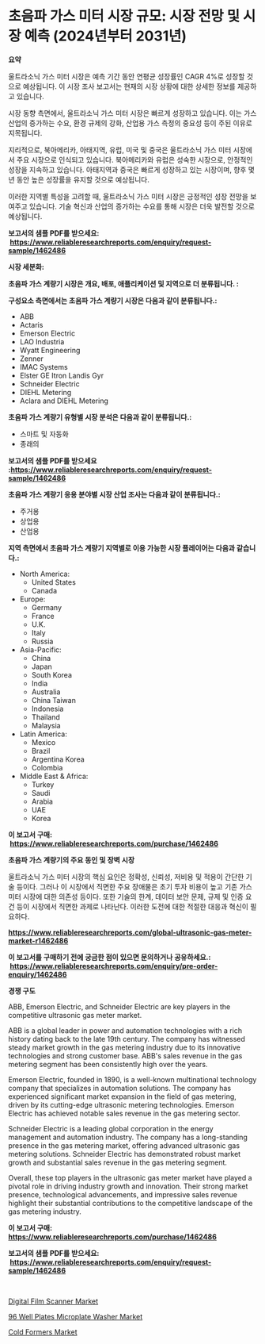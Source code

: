 <p><h1>초음파 가스 미터 시장 규모: 시장 전망 및 시장 예측 (2024년부터 2031년)</h1></p><p><strong>요약</strong></p>
<p><p>울트라소닉 가스 미터 시장은 예측 기간 동안 연평균 성장률인 CAGR 4%로 성장할 것으로 예상됩니다. 이 시장 조사 보고서는 현재의 시장 상황에 대한 상세한 정보를 제공하고 있습니다.</p><p>시장 동향 측면에서, 울트라소닉 가스 미터 시장은 빠르게 성장하고 있습니다. 이는 가스 산업의 증가하는 수요, 환경 규제의 강화, 산업용 가스 측정의 중요성 등이 주된 이유로 지목됩니다.</p><p>지리적으로, 북아메리카, 아태지역, 유럽, 미국 및 중국은 울트라소닉 가스 미터 시장에서 주요 시장으로 인식되고 있습니다. 북아메리카와 유럽은 성숙한 시장으로, 안정적인 성장을 지속하고 있습니다. 아태지역과 중국은 빠르게 성장하고 있는 시장이며, 향후 몇 년 동안 높은 성장률을 유지할 것으로 예상됩니다.</p><p>이러한 지역별 특성을 고려할 때, 울트라소닉 가스 미터 시장은 긍정적인 성장 전망을 보여주고 있습니다. 기술 혁신과 산업의 증가하는 수요를 통해 시장은 더욱 발전할 것으로 예상됩니다.</p></p>
<p><strong>보고서의 샘플 PDF를 받으세요: &nbsp;<a href="https://www.reliableresearchreports.com/enquiry/request-sample/1462486">https://www.reliableresearchreports.com/enquiry/request-sample/1462486</a></strong></p>
<p><strong>시장 세분화:</strong></p>
<p><strong> 초음파 가스 계량기 시장은 개요, 배포, 애플리케이션 및 지역으로 더 분류됩니다. :</strong></p>
<p><strong>구성요소 측면에서는 초음파 가스 계량기 시장은 다음과 같이 분류됩니다.:</strong></p>
<p><ul><li>ABB</li><li>Actaris</li><li>Emerson Electric</li><li>LAO Industria</li><li>Wyatt Engineering</li><li>Zenner</li><li>IMAC Systems</li><li>Elster GE Itron Landis Gyr</li><li>Schneider Electric</li><li>DIEHL Metering</li><li>Aclara and DIEHL Metering</li></ul></p>
<p><strong> 초음파 가스 계량기 유형별 시장 분석은 다음과 같이 분류됩니다.:</strong></p>
<p><ul><li>스마트 및 자동화</li><li>종래의</li></ul></p>
<p><strong>보고서의 샘플 PDF를 받으세요 :<a href="https://www.reliableresearchreports.com/enquiry/request-sample/1462486">https://www.reliableresearchreports.com/enquiry/request-sample/1462486</a></strong></p>
<p><strong> 초음파 가스 계량기 응용 분야별 시장 산업 조사는 다음과 같이 분류됩니다.:</strong></p>
<p><ul><li>주거용</li><li>상업용</li><li>산업용</li></ul></p>
<p><strong>지역 측면에서 초음파 가스 계량기 지역별로 이용 가능한 시장 플레이어는 다음과 같습니다.:</strong></p>
<p><ul>
    <li>
        North America:
        <ul>
            <li>United States</li>
            <li>Canada</li>
        </ul>
    </li>
    <li>
        Europe:
        <ul>
            <li>Germany</li>
            <li>France</li>
            <li>U.K.</li>
            <li>Italy</li>
            <li>Russia</li>
        </ul>
    </li>
    <li>
        Asia-Pacific:
        <ul>
            <li>China</li>
            <li>Japan</li>
            <li>South Korea</li>
            <li>India</li>
            <li>Australia</li>
            <li>China Taiwan</li>
            <li>Indonesia</li>
            <li>Thailand</li>
            <li>Malaysia</li>
        </ul>
    </li>
    <li>
        Latin America:
        <ul>
            <li>Mexico</li>
            <li>Brazil</li>
            <li>Argentina Korea</li>
            <li>Colombia</li>
        </ul>
    </li>
    <li>
        Middle East & Africa:
        <ul>
            <li>Turkey</li>
            <li>Saudi</li>
            <li>Arabia</li>
            <li>UAE</li>
            <li>Korea</li>
        </ul>
    </li>
    </ul></p>
<p><strong>이 보고서 구매: &nbsp;<a href="https://www.reliableresearchreports.com/purchase/1462486">https://www.reliableresearchreports.com/purchase/1462486</a></strong></p>
<p><strong>초음파 가스 계량기의 주요 동인 및 장벽 시장</strong></p>
<p><p>울트라소닉 가스 미터 시장의 핵심 요인은 정확성, 신뢰성, 저비용 및 적용이 간단한 기술 등이다. 그러나 이 시장에서 직면한 주요 장애물은 초기 투자 비용이 높고 기존 가스 미터 시장에 대한 의존성 등이다. 또한 기술의 한계, 데이터 보안 문제, 규제 및 인증 요건 등이 시장에서 직면한 과제로 나타난다. 이러한 도전에 대한 적절한 대응과 혁신이 필요하다.</p></p>
<p><strong><a href="https://www.reliableresearchreports.com/global-ultrasonic-gas-meter-market-r1462486">https://www.reliableresearchreports.com/global-ultrasonic-gas-meter-market-r1462486</a></strong></p>
<p><strong>이 보고서를 구매하기 전에 궁금한 점이 있으면 문의하거나 공유하세요.: &nbsp;<a href="https://www.reliableresearchreports.com/enquiry/pre-order-enquiry/1462486">https://www.reliableresearchreports.com/enquiry/pre-order-enquiry/1462486</a></strong></p>
<p><strong>경쟁 구도</strong></p>
<p><p>ABB, Emerson Electric, and Schneider Electric are key players in the competitive ultrasonic gas meter market.</p><p>ABB is a global leader in power and automation technologies with a rich history dating back to the late 19th century. The company has witnessed steady market growth in the gas metering industry due to its innovative technologies and strong customer base. ABB's sales revenue in the gas metering segment has been consistently high over the years.</p><p>Emerson Electric, founded in 1890, is a well-known multinational technology company that specializes in automation solutions. The company has experienced significant market expansion in the field of gas metering, driven by its cutting-edge ultrasonic metering technologies. Emerson Electric has achieved notable sales revenue in the gas metering sector.</p><p>Schneider Electric is a leading global corporation in the energy management and automation industry. The company has a long-standing presence in the gas metering market, offering advanced ultrasonic gas metering solutions. Schneider Electric has demonstrated robust market growth and substantial sales revenue in the gas metering segment.</p><p>Overall, these top players in the ultrasonic gas meter market have played a pivotal role in driving industry growth and innovation. Their strong market presence, technological advancements, and impressive sales revenue highlight their substantial contributions to the competitive landscape of the gas metering industry.</p></p>
<p><strong>이 보고서 구매: &nbsp; <a href="https://www.reliableresearchreports.com/purchase/1462486">https://www.reliableresearchreports.com/purchase/1462486</a></strong></p>
<p><strong>보고서의 샘플 PDF를 받으세요: &nbsp;<a href="https://www.reliableresearchreports.com/enquiry/request-sample/1462486">https://www.reliableresearchreports.com/enquiry/request-sample/1462486</a></strong><strong></strong></p>
<p>&nbsp;</p>
<p><p><a href="https://five-trouble-98a.notion.site/Digital-Film-Scanner-Market-Report-Reveals-the-Latest-Trends-And-Growth-Opportunities-of-this-Market-60f629e6850244839c8d64866a683e76">Digital Film Scanner Market</a></p><p><a href="https://nifty-kite-d51.notion.site/96-Well-Plates-Microplate-Washer-Market-Report-Reveals-the-Latest-Trends-And-Growth-Opportunities-of-692d13386e9a467c804d701eb79d6ec1">96 Well Plates Microplate Washer Market</a></p><p><a href="https://github.com/edytherolanlouisejk1miz0wig/Market-Research-Report-List-2/blob/main/cold-formers-market.md">Cold Formers Market</a></p></p>